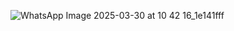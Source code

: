 ![WhatsApp Image 2025-03-30 at 10 42 16_1e141fff](https://github.com/user-attachments/assets/cf643a7c-a2b1-4e20-b0d6-0c76dfefa388)
